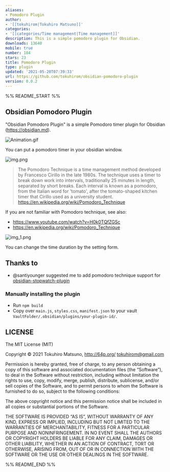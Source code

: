 ```yaml
---
aliases:
- Pomodoro Plugin
author:
- '[[tokuhirom|Tokuhiro Matsuno]]'
categories:
- '[[categories/Time management|Time management]]'
description: This is a simple pomodoro plugin for Obsidian.
downloads: 13640
mobile: true
number: 184
stars: 23
title: Pomodoro Plugin
type: plugin
updated: '2021-05-20T07:39:33'
url: https://github.com/tokuhirom/obsidian-pomodoro-plugin
version: 0.0.2
---
```


%% README_START %%

## Obsidian Pomodoro Plugin

"Obsidian Pomodoro Plugin" is a simple Pomodoro timer plugin for Obsidian (https://obsidian.md).

![Animation.gif](https://raw.githubusercontent.com/tokuhirom/obsidian-pomodoro-plugin/HEAD/Animation.gif)

You can put a pomodoro timer in your obsidian window.

![img.png](https://raw.githubusercontent.com/tokuhirom/obsidian-pomodoro-plugin/HEAD/img.png)

> The Pomodoro Technique is a time management method developed by Francesco Cirillo in the late 1980s.
> The technique uses a timer to break down work into intervals, traditionally 25 minutes in length, separated by short breaks. Each interval is known as a pomodoro, from the Italian word for 'tomato', after the tomato-shaped kitchen timer that Cirillo used as a university student.
> https://en.wikipedia.org/wiki/Pomodoro_Technique

If you are not familiar with Pomodoro technique, see also:

- https://www.youtube.com/watch?v=H0k0TQfZGSc
- https://en.wikipedia.org/wiki/Pomodoro_Technique

![img_1.png](https://raw.githubusercontent.com/tokuhirom/obsidian-pomodoro-plugin/HEAD/img_1.png)

You can change the time duration by the setting form. 

## Thanks to

- @santiyounger suggested me to add pomodoro technique support for [obsidian-stopwatch-plugin](https://github.com/tokuhirom/obsidian-stopwatch-plugin)

### Manually installing the plugin

- Run `npm build`
- Copy over `main.js`, `styles.css`, `manifest.json` to your vault `VaultFolder/.obsidian/plugins/your-plugin-id/`.

## LICENSE

The MIT License (MIT)

Copyright © 2021 Tokuhiro Matsuno, http://64p.org/ <tokuhirom@gmail.com>

Permission is hereby granted, free of charge, to any person obtaining a copy
of this software and associated documentation files (the “Software”), to deal
in the Software without restriction, including without limitation the rights
to use, copy, modify, merge, publish, distribute, sublicense, and/or sell
copies of the Software, and to permit persons to whom the Software is
furnished to do so, subject to the following conditions:

The above copyright notice and this permission notice shall be included in
all copies or substantial portions of the Software.

THE SOFTWARE IS PROVIDED “AS IS”, WITHOUT WARRANTY OF ANY KIND, EXPRESS OR
IMPLIED, INCLUDING BUT NOT LIMITED TO THE WARRANTIES OF MERCHANTABILITY,
FITNESS FOR A PARTICULAR PURPOSE AND NONINFRINGEMENT. IN NO EVENT SHALL THE
AUTHORS OR COPYRIGHT HOLDERS BE LIABLE FOR ANY CLAIM, DAMAGES OR OTHER
LIABILITY, WHETHER IN AN ACTION OF CONTRACT, TORT OR OTHERWISE, ARISING FROM,
OUT OF OR IN CONNECTION WITH THE SOFTWARE OR THE USE OR OTHER DEALINGS IN
THE SOFTWARE.


%% README_END %%